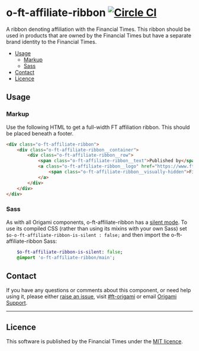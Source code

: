 o-ft-affiliate-ribbon [![Circle CI](https://circleci.com/gh/Financial-Times/o-ft-affiliate-ribbon/tree/master.svg?style=svg)](https://circleci.com/gh/Financial-Times/o-ft-affiliate-ribbon/tree/master)
=================

A ribbon denoting affiliation with the Financial Times. This ribbon should be used in products that are owned by the Financial Times but have a separate brand identity to the Financial Times.

- [Usage](#usage)
	- [Markup](#markup)
	- [Sass](#sass)
- [Contact](#contact)
- [Licence](#licence)

## Usage

### Markup

Use the following HTML to get a full-width FT affiliation ribbon. This should be placed beneath a footer.

```html
<div class="o-ft-affiliate-ribbon">
	<div class="o-ft-affiliate-ribbon__container">
		<div class="o-ft-affiliate-ribbon__row">
			<span class="o-ft-affiliate-ribbon__text">Published by</span>
			<a class="o-ft-affiliate-ribbon__logo" href="https://www.ft.com/" title="The Financial Times" target="_blank">
				<span class="o-ft-affiliate-ribbon__visually-hidden">Financial Times</span>
			</a>
		</div>
	</div>
</div>
```

### Sass

As with all Origami components, o-ft-affiliate-ribbon has a [silent mode](http://origami.ft.com/docs/syntax/scss/#silent-styles). To use its compiled CSS (rather than using its mixins with your own Sass) set `$o-o-ft-affiliate-ribbon-is-silent : false;` and then import the o-ft-affiliate-ribbon Sass:

```sass
	$o-ft-affiliate-ribbon-is-silent: false;
	@import 'o-ft-affiliate-ribbon/main';
```

## Contact

If you have any questions or comments about this component, or need help using it, please either [raise an issue](https://github.com/Financial-Times/o-ft-affiliate-ribbon/issues), visit [#ft-origami](https://financialtimes.slack.com/messages/ft-origami/) or email [Origami Support](mailto:origami-support@ft.com).

----

## Licence

This software is published by the Financial Times under the [MIT licence](http://opensource.org/licenses/MIT).
